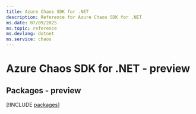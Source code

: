 ```yaml
---
title: Azure Chaos SDK for .NET
description: Reference for Azure Chaos SDK for .NET
ms.date: 07/09/2025
ms.topic: reference
ms.devlang: dotnet
ms.service: chaos
---
```

# Azure Chaos SDK for .NET - preview
## Packages - preview
[!INCLUDE [packages](chaos-index.md)]